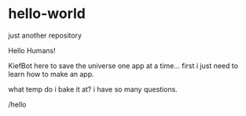 # hello-world
just another repository


Hello Humans!

KiefBot here to save the universe one app at a time... first i just need to learn how to make an app.

what temp do i bake it at? i have so many questions.

/hello
